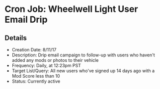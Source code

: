 # Cron Job: Wheelwell Light User Email Drip

## Details

* Creation Date: 8/11/17
* Description: Drip email campaign to follow-up with users who haven't added any mods or photos to their vehicle
* Frequency: Daily, at 12:23pm PST
* Target List/Query: All new users who've signed up 14 days ago with a Mod Score less than 10
* Status: Currently active
